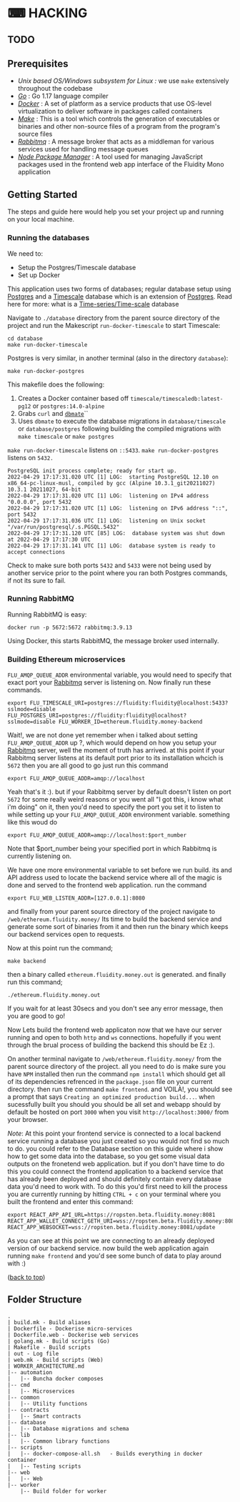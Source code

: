 # ⌨ HACKING

## TODO

## Prerequisites

* _Unix based OS/Windows subsystem for Linux :_ we use `make` extensively throughout the codebase
* [_Go_](https://go.dev/) : Go 1.17 language compiler
* [_Docker_](https://docs.docker.com/get-docker/) : A set of platform as a service products that use OS-level virtualization to deliver software in packages called containers
* [_Make_](https://www.gnu.org/software/make/) : This is a tool which controls the generation of executables or binaries and other non-source files of a program from the program's source files
* [_Rabbitmq_](https://www.rabbitmq.com/download.html) : A message broker that acts as a middleman for various services used for handling message queues
* [_Node Package Manager_](https://docs.npmjs.com/downloading-and-installing-node-js-and-npm) : A tool used for managing JavaScript packages used in the frontend web app interface of the Fluidity Mono application

## Getting Started

The steps and guide here would help you set your project up and running on your local machine.

### Running the databases

We need to:

* Setup the Postgres/Timescale database
* Set up Docker

This application uses two forms of databases; regular database setup using [Postgres](https://www.postgresql.org/download/) and a [Timescale](https://docs.timescale.com/install/latest/) database which is an extension of [Postgres](https://www.postgresql.org/download/). Read here for more: what is a [Time-series/Time-scale](https://en.wikipedia.org/wiki/TimescaleDB) database

Navigate to `./database` directory from the parent source directory of the project and run the Makescript `run-docker-timescale` to start Timescale:

```
cd database
make run-docker-timescale
```

Postgres is very similar, in another terminal (also in the directory `database`):

```
make run-docker-postgres
```

This makefile does the following:

1. Creates a Docker container based off `timescale/timescaledb:latest-pg12` or `postgres:14.0-alpine`&#x20;
2. Grabs `curl` and [`dbmate`](https://github.com/amacneil/dbmate)``
3. Uses `dbmate` to execute the database migrations in `database/timescale` or `database/postgres` following building the compiled migrations with `make timescale` or `make postgres`

`make run-docker-timescale` listens on `::5433`. `make run-docker-postgres` listens on `5432.`

```
PostgreSQL init process complete; ready for start up.
2022-04-29 17:17:31.020 UTC [1] LOG:  starting PostgreSQL 12.10 on x86_64-pc-linux-musl, compiled by gcc (Alpine 10.3.1_git20211027) 10.3.1 20211027, 64-bit
2022-04-29 17:17:31.020 UTC [1] LOG:  listening on IPv4 address "0.0.0.0", port 5432
2022-04-29 17:17:31.020 UTC [1] LOG:  listening on IPv6 address "::", port 5432
2022-04-29 17:17:31.036 UTC [1] LOG:  listening on Unix socket "/var/run/postgresql/.s.PGSQL.5432"
2022-04-29 17:17:31.120 UTC [85] LOG:  database system was shut down at 2022-04-29 17:17:30 UTC
2022-04-29 17:17:31.141 UTC [1] LOG:  database system is ready to accept connections
```

Check to make sure both ports `5432` and `5433` were not being used by another service prior to the point where you ran both Postgres commands, if not its sure to fail.&#x20;

### Running RabbitMQ

Running RabbitMQ is easy:

```
docker run -p 5672:5672 rabbitmq:3.9.13
```

Using Docker, this starts RabbitMQ, the message broker used internally.

### Building Ethereum microservices

`FLU_AMQP_QUEUE_ADDR` environmental variable, you would need to specify that exact port your [Rabbitmq](https://www.rabbitmq.com/download.html) server is listening on. Now finally run these commands.

```
export FLU_TIMESCALE_URI=postgres://fluidity:fluidity@localhost:5433?sslmode=disable FLU_POSTGRES_URI=postgres://fluidity:fluidity@localhost?sslmode=disable FLU_WORKER_ID=ethereum.fluidity.money-backend
```

Wait!, we are not done yet remember when i talked about setting `FLU_AMQP_QUEUE_ADDR` up ?, which would depend on how you setup your [Rabbitmq](https://www.rabbitmq.com/download.html) server, well the moment of truth has arrived. at this point if your Rabbitmq server listens at its default port prior to its installation whcich is `5672` then you are all good to go just run this command

```
export FLU_AMQP_QUEUE_ADDR=amqp://localhost
```

Yeah that's it :). but if your Rabbitmq server by default doesn't listen on port `5672` for some really weird reasons or you went all "I got this, i know what i'm doing" on it, then you'd need to specify the port you set it to listen to while setting up your `FLU_AMQP_QUEUE_ADDR` environment variable. something like this woud do

```
export FLU_AMQP_QUEUE_ADDR=amqp://localhost:$port_number
```

Note that $port\_number being your specified port in which Rabbitmq is currently listening on.

We have one more environmental variable to set before we run build. its and API address used to locate the backend service where all of the magic is done and served to the frontend web application. run the command

```
export FLU_WEB_LISTEN_ADDR=[127.0.0.1]:8080
```

and finally from your parent source directory of the project navigate to `/web/ethereum.fluidity.money/` Its time to build the backend service and generate some sort of binaries from it and then run the binary which keeps our backend services open to requests.

Now at this point run the command;

```
make backend
```

then a binary called `ethereum.fluidity.money.out` is generated. and finally run this command;

```
./ethereum.fluidity.money.out
```

If you wait for at least 30secs and you don't see any error message, then you are good to go!

Now Lets build the frontend web applicaton now that we have our server running and open to both `http` and `ws` connections. hopefully if you went through the brual process of building the backend this should be Ez :).

On another terminal navigate to `/web/ethereum.fluidity.money/` from the parent source directory of the project. all you need to do is make sure you have `NPM` installed then run the command `npm install` which should get all of its dependencies refrenced in the `package.json` file on your current directory. then run the command `make frontend`. and VOILÀ!, you should see a prompt that says `Creating an optimized production build...`. when sucessfully built you should you should be all set and webapp should by default be hosted on port `3000` when you visit `http://localhost:3000/` from your browser.

_Note_: At this point your frontend service is connected to a local backend service running a database you just created so you would not find so much to do. you could refer to the Database section on this guide where i show how to get some data into the database, so you get some visual data outputs on the fronetend web application. but if you don't have time to do this you could connect the frontend application to a backend service that has already been deployed and should definitely contain every database data you'd need to work with. To do this you'd first need to kill the process you are currently running by hitting `CTRL + c` on your terminal where you built the frontend and enter this command:

```
export REACT_APP_API_URL=https://ropsten.beta.fluidity.money:8081 REACT_APP_WALLET_CONNECT_GETH_URI=wss://ropsten.beta.fluidity.money:8081 REACT_APP_WEBSOCKET=wss://ropsten.beta.fluidity.money:8081/update
```

As you can see at this point we are connecting to an already deployed version of our backend service. now build the web application again running `make frontend` and you'd see some bunch of data to play around with :)

([back to top](broken-reference/))

## Folder Structure

```
.
| build.mk - Build aliases
| Dockerfile - Dockerise micro-services
| Dockerfile.web - Dockerise web services
| golang.mk - Build scripts (Go)
| Makefile - Build scripts
| out - Log file
| web.mk - Build scripts (Web)
| WORKER_ARCHITECTURE.md
|-- automation
|   |-- Buncha docker composes
|-- cmd
|   |-- Microservices
|-- common
|   |-- Utility functions
|-- contracts
|   |-- Smart contracts
|-- database
|   |-- Database migrations and schema
|-- lib
|   |-- Common library functions
|-- scripts
|   |-- docker-compose-all.sh   - Builds everything in docker container
|   |-- Testing scripts
|-- web
|   |-- Web
|-- worker
    |-- Build folder for worker
```
